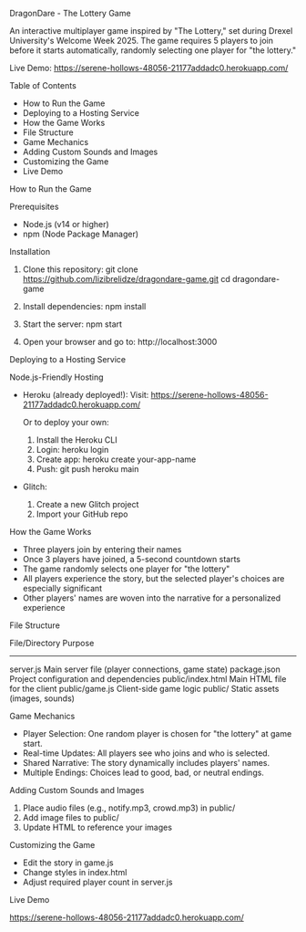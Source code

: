 DragonDare - The Lottery Game

An interactive multiplayer game inspired by "The Lottery," set during Drexel University's Welcome Week 2025. The game requires 5 players to join before it starts automatically, randomly selecting one player for "the lottery."

Live Demo:
https://serene-hollows-48056-21177addadc0.herokuapp.com/

Table of Contents

- How to Run the Game
- Deploying to a Hosting Service
- How the Game Works
- File Structure
- Game Mechanics
- Adding Custom Sounds and Images
- Customizing the Game
- Live Demo

How to Run the Game

Prerequisites

- Node.js (v14 or higher)
- npm (Node Package Manager)

Installation

1. Clone this repository:
   git clone https://github.com/lizibrelidze/dragondare-game.git
   cd dragondare-game

2. Install dependencies:
   npm install

3. Start the server:
   npm start

4. Open your browser and go to:
   http://localhost:3000

Deploying to a Hosting Service

Node.js-Friendly Hosting

- Heroku (already deployed!):
  Visit: https://serene-hollows-48056-21177addadc0.herokuapp.com/

  Or to deploy your own:
  1. Install the Heroku CLI
  2. Login: heroku login
  3. Create app: heroku create your-app-name
  4. Push: git push heroku main

- Glitch:
  1. Create a new Glitch project
  2. Import your GitHub repo

How the Game Works

- Three players join by entering their names
- Once 3 players have joined, a 5-second countdown starts
- The game randomly selects one player for "the lottery"
- All players experience the story, but the selected player's choices are especially significant
- Other players' names are woven into the narrative for a personalized experience

File Structure

File/Directory         Purpose
---------------------  -----------------------------------------------------
server.js              Main server file (player connections, game state)
package.json           Project configuration and dependencies
public/index.html      Main HTML file for the client
public/game.js         Client-side game logic
public/                Static assets (images, sounds)

Game Mechanics

- Player Selection: One random player is chosen for "the lottery" at game start.
- Real-time Updates: All players see who joins and who is selected.
- Shared Narrative: The story dynamically includes players' names.
- Multiple Endings: Choices lead to good, bad, or neutral endings.

Adding Custom Sounds and Images

1. Place audio files (e.g., notify.mp3, crowd.mp3) in public/
2. Add image files to public/
3. Update HTML to reference your images

Customizing the Game

- Edit the story in game.js
- Change styles in index.html
- Adjust required player count in server.js

Live Demo

https://serene-hollows-48056-21177addadc0.herokuapp.com/
